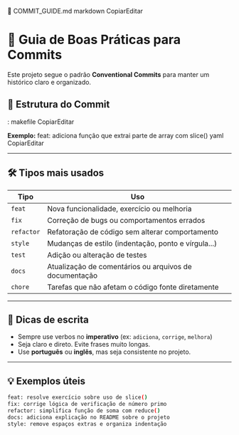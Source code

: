 📁 COMMIT_GUIDE.md
markdown
CopiarEditar
# 📘 Guia de Boas Práticas para Commits

Este projeto segue o padrão **Conventional Commits** para manter um histórico claro e organizado.

## 📌 Estrutura do Commit

<tipo>: <mensagem curta no imperativo>
makefile
CopiarEditar

**Exemplo:**
feat: adiciona função que extrai parte de array com slice()
yaml
CopiarEditar

---

## 🛠 Tipos mais usados

| Tipo       | Uso                                               |
|------------|----------------------------------------------------|
| `feat`     | Nova funcionalidade, exercício ou melhoria         |
| `fix`      | Correção de bugs ou comportamentos errados         |
| `refactor` | Refatoração de código sem alterar comportamento    |
| `style`    | Mudanças de estilo (indentação, ponto e vírgula...)|
| `test`     | Adição ou alteração de testes                      |
| `docs`     | Atualização de comentários ou arquivos de documentação |
| `chore`    | Tarefas que não afetam o código fonte diretamente  |

---

## 🧠 Dicas de escrita

- Sempre use verbos no **imperativo** (ex: `adiciona`, `corrige`, `melhora`)
- Seja claro e direto. Evite frases muito longas.
- Use **português** ou **inglês**, mas seja consistente no projeto.

---

## 💡 Exemplos úteis

```bash
feat: resolve exercício sobre uso de slice()
fix: corrige lógica de verificação de número primo
refactor: simplifica função de soma com reduce()
docs: adiciona explicação no README sobre o projeto
style: remove espaços extras e organiza indentação